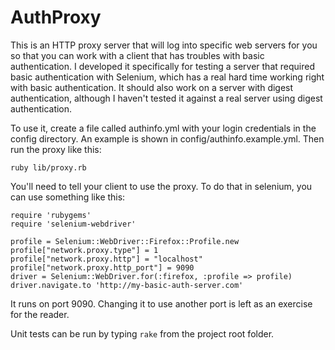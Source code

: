 AuthProxy
=========

This is an HTTP proxy server that will log into specific web servers for
you so that you can work with a client that has troubles with basic
authentication. I developed it specifically for testing a server that
required basic authentication with Selenium, which has a real hard time
working right with basic authentication. It should also work on a server
with digest authentication, although I haven't tested it against a real
server using digest authentication.

To use it, create a file called authinfo.yml with your login credentials
in the config directory. An example is shown in
config/authinfo.example.yml. Then run the proxy like this:

    ruby lib/proxy.rb

You'll need to tell your client to use the proxy. To do that in
selenium, you can use something like this:

    require 'rubygems'
    require 'selenium-webdriver'

    profile = Selenium::WebDriver::Firefox::Profile.new
    profile["network.proxy.type"] = 1
    profile["network.proxy.http"] = "localhost"
    profile["network.proxy.http_port"] = 9090
    driver = Selenium::WebDriver.for(:firefox, :profile => profile)
    driver.navigate.to 'http://my-basic-auth-server.com'

It runs on port 9090. Changing it to use another port is left as an
exercise for the reader.

Unit tests can be run by typing `rake` from the project root folder.